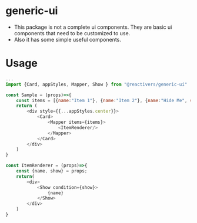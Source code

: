 # generic-ui

- This package is not a complete ui components. They are basic ui components that need to be customized to use.
- Also it has some simple useful components.

# Usage

```js
...
import {Card, appStyles, Mapper, Show } from "@reactivers/generic-ui"

const Sample = (props)=>{
	const items = [{name:"Item 1"}, {name:"Item 2"}, {name:"Hide Me", show:false}];
	return (
		<div style={{...appStyles.center}}>
			<Card>
				<Mapper items={items}>
					<ItemRenderer/>
				</Mapper>
			</Card>
		</div>
	)
}

const ItemRenderer = (props)=>{
	const {name, show} = props;
	return(
		<div>
			<Show condition={show}>
				{name}
			</Show>
		</div>
	)
}
```

